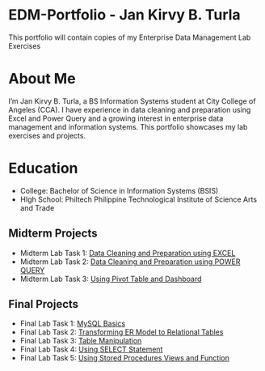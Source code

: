 # EDM-Portfolio - Jan Kirvy B. Turla
This portfolio will contain copies of my Enterprise Data Management Lab Exercises
# About Me
I’m Jan Kirvy B. Turla, a BS Information Systems student at City College of Angeles (CCA). I have experience in data cleaning and preparation using Excel and Power Query and a growing interest in enterprise data management and information systems. This portfolio showcases my lab exercises and projects.
# Education
- College: Bachelor of Science in Information Systems (BSIS)
- HIgh School: Philtech Philippine Technological Institute of Science Arts and Trade

## Midterm  Projects
- Midterm Lab Task 1: [Data Cleaning and Preparation using EXCEL](https://github.com/jankirvy02/jankirvy02/blob/8107b95543485569b9f3aa00bf82754a8553eca4/Midterm%20Lab%20Task%201.md/Task1.md)
- Midterm Lab Task 2: [Data Cleaning and Preparation using POWER QUERY](https://arshpatchak.github.io/testCodes/)
- Midterm Lab Task 3: [Using Pivot Table and Dashboard](https://github.com/jankirvy02/jankirvy02/blob/main/Midterm%20Task%20Lab%203/task3.md)

## Final  Projects
- Final Lab Task 1: [MySQL Basics](https://github.com/jankirvy02/jankirvy02/blob/main/Final%20Lab%20Task%201/final1.md)
- Final Lab Task 2: [Transforming ER Model to Relational Tables](https://github.com/jankirvy02/jankirvy02/blob/main/Final%20Lab%20Task%202/final2.md)
- Final Lab Task 3: [Table Manipulation](https://github.com/jankirvy02/jankirvy02/blob/main/Final%20Lab%20Task%203/final3.md)
- Final Lab Task 4: [Using SELECT Statement](https://github.com/jankirvy02/jankirvy02/blob/main/Final%20Lab%20Task%204.md/finaltask4.md)
- Final Lab Task 5: [Using Stored Procedures Views and Function](https://github.com/jankirvy02/jankirvy02/blob/main/Final%20Task%205/Final5.md)
